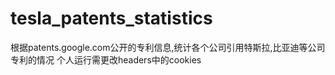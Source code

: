 # tesla_patents_statistics

根据patents.google.com公开的专利信息,统计各个公司引用特斯拉,比亚迪等公司专利的情况 
个人运行需更改headers中的cookies
